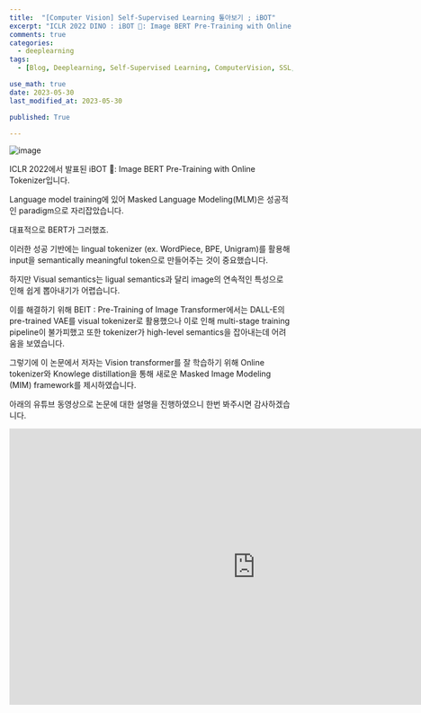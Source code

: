 ```yaml
---
title:  "[Computer Vision] Self-Supervised Learning 톺아보기 ; iBOT"
excerpt: "ICLR 2022 DINO : iBOT 🤖: Image BERT Pre-Training with Online Tokenizer (ICLR 2022)"
comments: true
categories:
  - deeplearning
tags:
  - [Blog, Deeplearning, Self-Supervised Learning, ComputerVision, SSL, VICReg]

use_math: true
date: 2023-05-30
last_modified_at: 2023-05-30    

published: True

---
```


![image](https://github.com/jaehyeongchun/jaehyeongchun.github.io/assets/31461053/bb3dea3d-f756-483f-9c39-4c884f9ec323)

ICLR 2022에서 발표된 iBOT 🤖: Image BERT Pre-Training with Online Tokenizer입니다.

Language model training에 있어 Masked Language Modeling(MLM)은 성공적인 paradigm으로 자리잡았습니다.

대표적으로 BERT가 그러했죠.

이러한 성공 기반에는 lingual tokenizer (ex. WordPiece, BPE, Unigram)를 활용해 input을 semantically meaningful token으로 만들어주는 것이 중요했습니다.

하지만 Visual semantics는 ligual semantics과 달리 image의 연속적인 특성으로 인해 쉽게 뽑아내기가 어렵습니다.

이를 해결하기 위해 BEIT : Pre-Training of Image Transformer에서는 DALL-E의 pre-trained VAE를 visual tokenizer로 활용했으나
이로 인해 multi-stage training pipeline이 불가피했고 또한 tokenizer가 high-level semantics을 잡아내는데 어려움을 보였습니다.

그렇기에 이 논문에서 저자는 Vision transformer를 잘 학습하기 위해 Online tokenizer와 Knowlege distillation을 통해
새로운 Masked Image Modeling (MIM) framework를 제시하였습니다. 

아래의 유튜브 동영상으로 논문에 대한 설명을 진행하였으니 한번 봐주시면 감사하겠습니다.

<iframe width="873" height="491" src="https://www.youtube.com/embed/eSlWQin30xY?list=PLyP9gclj-bv6Nh5Xp-rUMMiD8kI0kW_E8" title="[SSL] 논문 리뷰 : iBOT 🤖: Image BERT Pre-Training with Online Tokenizer (ICLR 2022)" frameborder="0" allow="accelerometer; autoplay; clipboard-write; encrypted-media; gyroscope; picture-in-picture; web-share" allowfullscreen></iframe>  